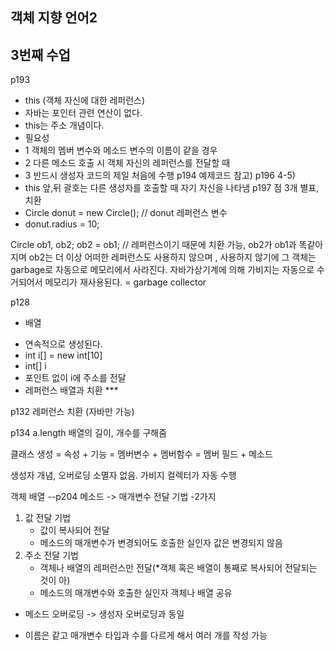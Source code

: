 객체 지향 언어2 
---
3번째 수업
---


p193
- this (객체 자신에 대한 레퍼런스)
- 자바는 포인터 관련 연산이 없다.
- this는 주소 개념이다.
- 필요성
- 1 객체의 멤버 변수와 메소드 변수의 이름이 같을 경우
- 2 다른 메소드 호출 시 객체 자신의 레퍼런스를 전달할 때
- 3 반드시 생성자 코드의 제일 처음에 수행
p194 예제코드 참고)
p196 4-5)
- this 앞,뒤 괄호는 다른 생성자를 호출할 때 자기 자신을 나타냄
p197 점 3개 별표, 치환
- Circle donut = new Circle(); // donut 레퍼런스 변수
- donut.radius = 10;

Circle ob1, ob2;
ob2 = ob1; // 레퍼런스이기 때문에 치환 가능, ob2가 ob1과 똑같아지며 ob2는 더 이상 어떠한 레퍼런스도
사용하지 않으며 , 사용하지 않기에 그 객체는 garbage로 자동으로 메모리에서 사라진다.
자바가상기계에 의해 가비지는 자동으로 수거되어서 메모리가 재사용된다. = garbage collector

p128
* 배열
- 연속적으로 생성된다.
- int i[] = new int[10]
- int[] i 
- 포인트 없이 i에 주소를 전달
- 레퍼런스 배열과 치환 ***

p132 레퍼런스 치환 (자바만 가능)

p134
a.length 배열의 길이, 개수를 구해줌


클래스 생성 = 속성 + 기능
= 멤버변수 + 멤버함수
= 멤버 필드 + 메소드

생성자 개념, 오버로딩
소멸자 없음. 가비지 컬렉터가 자동 수행

객체 배열 --p204
메소드 -> 매개변수 전달 기법 -2가지
1) 값 전달 기법
    - 값이 복사되어 전달
    - 메소드의 매개변수가 변경되어도 호출한 실인자 값은 변경되지 않음
2) 주소 전달 기법
    - 객체나 배열의 레퍼런스만 전달(*객체 혹은 배열이 통째로 복사되어 전달되는 것이 아)
    - 메소드의 매개변수와 호출한 실인자 객체나 배열 공유

* 메소드 오버로딩 -> 생성자 오버로딩과 동일
- 이름은 같고 매개변수 타입과 수를 다르게 해서 여러 개를 작성 가능

